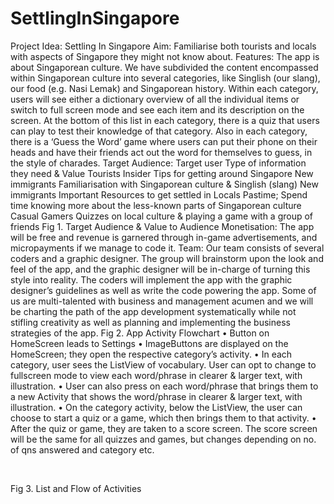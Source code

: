 # SettlingInSingapore
Project Idea: Settling In Singapore
Aim: Familiarise both tourists and locals with aspects of Singapore they might not know about. 
Features: The app is about Singaporean culture. We have subdivided the content encompassed within Singaporean culture into several categories, like Singlish (our slang), our food (e.g. Nasi Lemak) and Singaporean history. Within each category, users will see either a dictionary overview of all the individual items or switch to full screen mode and see each item and its description on the screen. At the bottom of this list in each category, there is a quiz that users can play to test their knowledge of that category. Also in each category, there is a ‘Guess the Word’ game where users can put their phone on their heads and have their friends act out the word for themselves to guess, in the style of charades.
Target Audience:
Target user  	Type of information they need & Value
Tourists	Insider Tips for getting around Singapore
New immigrants	Familiarisation with Singaporean culture & Singlish (slang)
New immigrants	Important Resources to get settled in
Locals	Pastime; Spend time knowing more about the less-known parts of Singaporean culture
Casual Gamers	Quizzes on local culture & playing a game with a group of friends
Fig 1. Target Audience & Value to Audience
Monetisation: The app will be free and revenue is garnered through in-game advertisements, and micropayments if we manage to code it.
Team: Our team consists of several coders and a graphic designer. The group will brainstorm upon the look and feel of the app, and the graphic designer will be in-charge of turning this style into reality. The coders will implement the app with the graphic designer’s guidelines as well as write the code powering the app. Some of us are multi-talented with business and management acumen and we will be charting the path of the app development systematically while not stifling creativity as well as planning and implementing the business strategies of the app.
Fig 2. App Activity Flowchart
•	Button on HomeScreen leads to Settings
•	ImageButtons are displayed on the HomeScreen; they open the respective category’s activity.
•	In each category, user sees the ListView of vocabulary. User can opt to change to fullscreen mode to view each word/phrase in clearer & larger text, with illustration.
•	User can also press on each word/phrase that brings them to a new Activity that shows the word/phrase in clearer & larger text, with illustration.
•	On the category activity, below the ListView, the user can choose to start a quiz or a game, which then brings them to that activity.
•	After the quiz or game, they are taken to a score screen. The score screen will be the same for all quizzes and games, but changes depending on no. of qns answered and category etc.

 

 Fig 3. List and Flow of Activities
 
